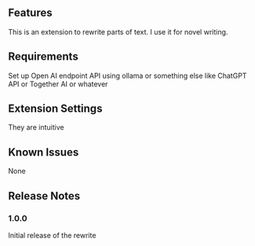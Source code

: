 ## Features
This is an extension to rewrite parts of text. I use it for novel writing.

## Requirements

Set up Open AI endpoint API using ollama or something else like ChatGPT API or Together AI or whatever

## Extension Settings

They are intuitive

## Known Issues

None

## Release Notes

### 1.0.0

Initial release of the rewrite
